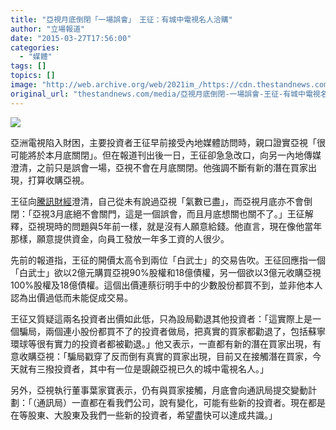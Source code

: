 ```yaml
---
title: "亞視月底倒閉「一場誤會」　王征：有城中電視名人洽購"
author: "立場報道"
date: "2015-03-27T17:56:00"
categories:
  - "媒體"
tags: []
topics: []
image: "http://web.archive.org/web/2021im_/https://cdn.thestandnews.com/media/photos/cache/20150327-13_y0Neb_1200x0.png"
original_url: "thestandnews.com/media/亞視月底倒閉-一場誤會-王征-有城中電視名人洽購"
---
```

![](http://web.archive.org/web/2021im_/https://cdn.thestandnews.com/media/photos/cache/20150327-13_y0Neb_1200x0.png)

亞洲電視陷入財困，主要投資者王征早前接受內地媒體訪問時，親口證實亞視「很可能將於本月底關閉」。但在報道刊出後一日，王征卻急急改口，向另一內地傳媒澄清，之前只是誤會一場，亞視不會在月底關閉。他強調不斷有新的潛在買家出現，打算收購亞視。

王征向[騰訊財經](http://web.archive.org/web/20210628152213/http://finance.qq.com/a/20150327/018786.htm)澄清，自己從未有說過亞視「氣數已盡」，而亞視月底亦不會倒閉：「亞視3月底絕不會關門，這是一個誤會，而且月底想關也關不了。」王征解釋，亞視現時的問題與5年前一樣，就是沒有人願意給錢。他直言，現在像他當年那樣，願意提供資金，向員工發放一年多工資的人很少。

先前的報道指，王征的開價太高令到兩位「白武士」的交易告吹。王征回應指一個「白武士」欲以2億元購買亞視90%股權和18億債權，另一個欲以3億元收購亞視100%股權及18億債權。這個出價連蔡衍明手中的少數股份都買不到，並非他本人認為出價過低而未能促成交易。

王征又質疑這兩名投資者出價如此低，只為設局勸退其他投資者：「這實際上是一個騙局，兩個連小股份都買不了的投資者做局，把真實的買家都勸退了，包括蘇寧環球等很有實力的投資者都被勸退。」他又表示，一直都有新的潛在買家出現，有意收購亞視：「騙局戳穿了反而倒有真實的買家出現，目前又在接觸潛在買家，今天就有三撥投資者，其中有一位是覬覦亞視已久的城中電視名人。」

另外，亞視執行董事葉家寶表示，仍有與買家接觸，月底會向通訊局提交變動計劃：「（通訊局）一直都在看我們公司，說有變化，可能有些新的投資者。現在都是在等股東、大股東及我們一些新的投資者，希望盡快可以達成共識。」